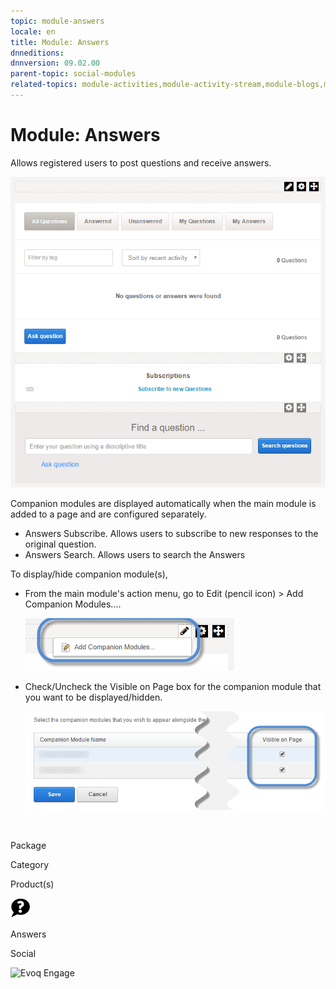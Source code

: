 ```yaml
---
topic: module-answers
locale: en
title: Module: Answers
dnneditions: 
dnnversion: 09.02.00
parent-topic: social-modules
related-topics: module-activities,module-activity-stream,module-blogs,module-challenges,module-discussions,module-group-directory,module-group-spaces,module-ideas,module-journal,module-latest-challenges,module-leaderboard,module-member-directory,module-message-center,module-my-status,module-profile-dashboard,module-social-groups,module-related-content,module-social-events,module-social-sharing,module-user-badges,module-wiki
---
```


# Module: Answers

Allows registered users to post questions and receive answers.

  

![Answers module with companion modules](img/scr-module-Answers.png)

  

Companion modules are displayed automatically when the main module is added to a page and are configured separately.

*   Answers Subscribe. Allows users to subscribe to new responses to the original question.
*   Answers Search. Allows users to search the Answers

To display/hide companion module(s),

*   From the main module's action menu, go to Edit (pencil icon) \> Add Companion Modules....  
    
    ![Edit (pencil icon) action menu > Add Companion Modules...](img/scr-actionmenu-edit-addcompanionmodules.png)
    
      
    
*   Check/Uncheck the Visible on Page box for the companion module that you want to be displayed/hidden.  
    
    ![](img/scr-companions-VisibleOnPage.png)
    
      
    

 

Package

Category

Product(s)

 ![icon](img/ico-module-answers.png) 

Answers

Social

 ![Evoq Engage](img/ico-evoq-engage.png)